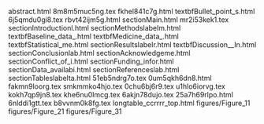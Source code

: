 abstract.html
8m8m5muc5ng.tex
fkhel841c7g.html
textbfBullet_point_s.html
6j5qmdu0gi8.tex
rbvt42ijm5g.html
sectionMain.html
mr2i53kek1.tex
sectionIntroductionl.html
sectionMethodslabelm.html
textbfBaseline_data_.html
textbfMedicine_data_.html
textbfStatistical_me.html
sectionResultslabelr.html
textbfDiscussion__In.html
sectionConclusionlab.html
sectionAcknowledgeme.html
sectionConflict_of_i.html
sectionFunding_infor.html
sectionData_availabi.html
sectionReferenceslab.html
sectionTableslabelta.html
51eb5ndrg7o.tex
0um5qkh6dn8.html
fakmn9loorg.tex
smkmmko4hjo.tex
0chu6bj6r9.tex
u1hlo6iorvg.tex
kokh7qp9jn8.tex
khe6nu0lmcg.tex
6akjn78dujo.tex
25a7h69rlpo.html
6nlddi1gtt.tex
b8vvnm0k8fg.tex
longtable_ccrrrr_top.html
figures/Figure_11
figures/Figure_21
figures/Figure_31